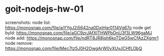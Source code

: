 # goit-nodejs-hw-01

screenshots:
node list: https://monosnap.com/file/aiYYgJ2j5642na0DxjHgr0114Vg67o
node get byId: https://monosnap.com/file/aGC9zrJAfXITHWPbDnU3f3LW96gaMJ
node add: https://monosnap.com/file/ndRT8JR8jsh6koTDeG5wCfAzZXgmr1
node remove: https://monosnap.com/file/Mec7tz5J0H2OwgArW0yXUyJCHfLObQ
